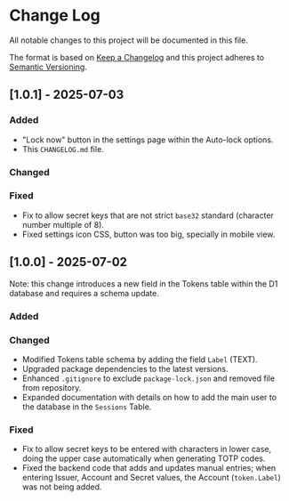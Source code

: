 # Change Log
All notable changes to this project will be documented in this file.
 
The format is based on [Keep a Changelog](http://keepachangelog.com/)
and this project adheres to [Semantic Versioning](http://semver.org/).
 
## [1.0.1] - 2025-07-03

### Added

- "Lock now" button in the settings page within the Auto-lock options.
- This `CHANGELOG.md` file.

### Changed
 
### Fixed

- Fix to allow secret keys that are not strict `base32` standard (character number multiple of 8).
- Fixed settings icon CSS, button was too big, specially in mobile view.

 
## [1.0.0] - 2025-07-02

Note: this change introduces a new field in the Tokens table within the D1 database and requires a schema update.

### Added
   
### Changed
 
- Modified Tokens table schema by adding the field `Label` (TEXT).
- Upgraded package dependencies to the latest versions.
- Enhanced `.gitignore` to exclude `package-lock.json` and removed file from repository.
- Expanded documentation with details on how to add the main user to the database in the `Sessions` Table.

### Fixed

- Fix to allow secret keys to be entered with characters in lower case, doing the upper case automatically when generating TOTP codes.
- Fixed the backend code that adds and updates manual entries; when entering Issuer, Account and Secret values, the Account (`token.Label`) was not being added.
